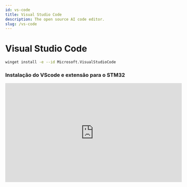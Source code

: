 ```yaml
---
id: vs-code
title: Visual Studio Code
description: The open source AI code editor.
slug: /vs-code
---
```


# Visual Studio Code

```bash
winget install -e --id Microsoft.VisualStudioCode
```

### Instalação do VScode e extensão para o STM32

<iframe width="560" height="315" src="https://www.youtube.com/embed/a5A4wAYuuOY?si=78Cd1dAWLqcsN9oG" title="YouTube video player" frameborder="0" allow="accelerometer; autoplay; clipboard-write; encrypted-media; gyroscope; picture-in-picture; web-share" referrerpolicy="strict-origin-when-cross-origin" allowfullscreen></iframe>
